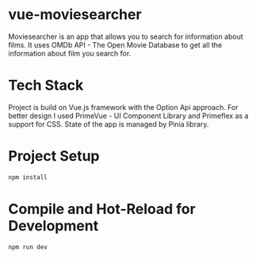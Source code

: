 # vue-moviesearcher

Moviesearcher is an app that allows you to search for information about films. It uses OMDb API - The Open Movie Database to get all the information about film you search for.

# Tech Stack

Project is build on Vue.js framework with the Option Api approach. For better design I used PrimeVue - UI Component Library and Primeflex as a support for CSS. State of the app is managed by Pinia library.

# Project Setup

```sh
npm install
```

# Compile and Hot-Reload for Development

```sh
npm run dev
```

